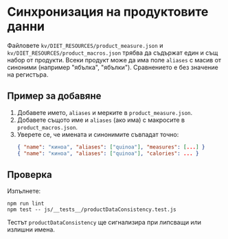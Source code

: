 # Синхронизация на продуктовите данни

Файловете `kv/DIET_RESOURCES/product_measure.json` и `kv/DIET_RESOURCES/product_macros.json` трябва да съдържат един и същ набор от продукти. Всеки продукт може да има поле `aliases` с масив от синоними (например "ябълка", "ябълки"). Сравнението е без значение на регистъра.

## Пример за добавяне
1. Добавете името, `aliases` и мерките в `product_measure.json`.
2. Добавете същото име и `aliases` (ако има) с макросите в `product_macros.json`.
3. Уверете се, че имената и синонимите съвпадат точно:
   ```json
   { "name": "киноа", "aliases": ["quinoa"], "measures": [...] }
   { "name": "киноа", "aliases": ["quinoa"], "calories": ... }
   ```

## Проверка
Изпълнете:

```
npm run lint
npm test -- js/__tests__/productDataConsistency.test.js
```

Тестът `productDataConsistency` ще сигнализира при липсващи или излишни имена.
